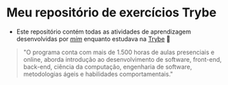 # Meu repositório de exercícios Trybe

+ Este repositório contém todas as atividades de aprendizagem desenvolvidas por _[mim](LinkDoSeuLinkedinAqui)_ enquanto estudava na [Trybe](https://www.betrybe.com/) 🚀

>"O programa conta com mais de 1.500 horas de aulas presenciais e online, aborda introdução ao desenvolvimento de software, front-end, back-end, ciência da computação, engenharia de software, metodologias ágeis e habilidades comportamentais."
